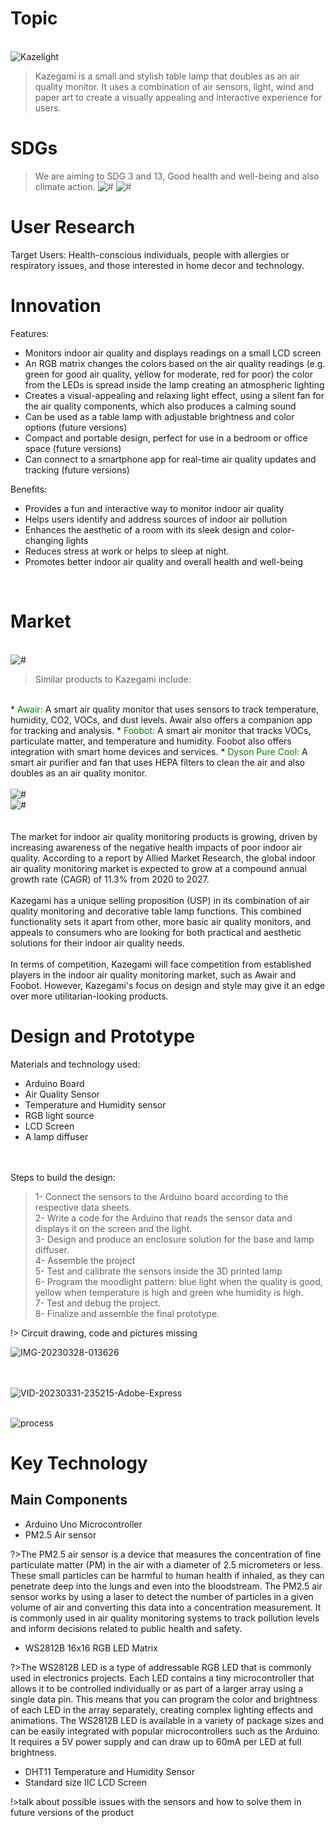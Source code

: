 # Topic

<br>
<div class="loader"><img src="https://i.ibb.co/WGWG8vZ/lamp-2.jpg" alt="Kazelight"/></div>

>Kazegami is a small and stylish table lamp that doubles as an air quality monitor. It uses a combination of air sensors, light, wind and paper art to create a visually appealing and interactive experience for users.

# SDGs
>We are aiming to SDG 3 and 13, Good health and well-being and also climate action.
>![#](https://i.ibb.co/64kXN61/E-SDG-Poster-2019-without-UN-emblem-WEB.png)
>![#](https://i.ibb.co/bzgTwzv/E-GIF-03.gif)

# User Research
Target Users: Health-conscious individuals, people with allergies or respiratory issues, and those interested in home decor and technology.

# Innovation
Features:

* Monitors indoor air quality and displays readings on a small LCD screen
* An RGB matrix changes the colors based on the air quality readings (e.g. green for good air quality, yellow for moderate, red for poor) the color from the LEDs is spread inside the lamp creating an atmospheric lighting
* Creates a visual-appealing and relaxing light effect, using a silent fan for the air quality components, which also produces a calming sound
* Can be used as a table lamp with adjustable brightness and color options (future versions)
* Compact and portable design, perfect for use in a bedroom or office space (future versions)
* Can connect to a smartphone app for real-time air quality updates and tracking (future versions)

Benefits:

* Provides a fun and interactive way to monitor indoor air quality
* Helps users identify and address sources of indoor air pollution
* Enhances the aesthetic of a room with its sleek design and color-changing lights
* Reduces stress at work or helps to sleep at night.
* Promotes better indoor air quality and overall health and well-being

<br>

# Market

<br>
<div class="loader"><img src="https://media.istockphoto.com/id/1310961723/photo/tranquil-millennial-female-napping-on-couch-with-hands-behind-head.jpg?s=612x612&w=0&k=20&c=vp1wBOY6H_lD2rYlhWFStmlVTU9HvB2iz_2424JGjIM=" alt="#" /></div>

>Similar products to Kazegami include:
<br>
* <span style="color: green;">Awair:</span>
A smart air quality monitor that uses sensors to track temperature, humidity, CO2, VOCs, and dust levels. Awair also offers a companion app for tracking and analysis.
* <span style="color: green;">Foobot:</span> A smart air monitor that tracks VOCs, particulate matter, and temperature and humidity. Foobot also offers integration with smart home devices and services.
* <span style="color: green;">Dyson Pure Cool:</span> A smart air purifier and fan that uses HEPA filters to clean the air and also doubles as an air quality monitor.
<br>
<br><div class="loader"><img src="https://m.media-amazon.com/images/W/IMAGERENDERING_521856-T1/images/S/aplus-media/vc/a6bc06fb-a35b-4df0-8ee5-ad920d2a8490.__CR117,0,300,300_PT0_SX300_V1___.jpg" alt="#" /></div>
<div class="loader"><img src="https://dyson-h.assetsadobe2.com/is/image/content/dam/dyson/for-business/business-refresh/air-treatment/cool-me/Pure-Cool-Me_PDP_module2.jpg?$responsive$&cropPathE=mobile&fit=stretch,1&fmt=pjpeg&wid=640" alt="#" /></div>
<br>
<br>The market for indoor air quality monitoring products is growing, driven by increasing awareness of the negative health impacts of poor indoor air quality. According to a report by Allied Market Research, the global indoor air quality monitoring market is expected to grow at a compound annual growth rate (CAGR) of 11.3% from 2020 to 2027.
<br>
<br>Kazegami has a unique selling proposition (USP) in its combination of air quality monitoring and decorative table lamp functions. This combined functionality sets it apart from other, more basic air quality monitors, and appeals to consumers who are looking for both practical and aesthetic solutions for their indoor air quality needs.
<br>
<br>In terms of competition, Kazegami will face competition from established players in the indoor air quality monitoring market, such as Awair and Foobot. However, Kazegami's focus on design and style may give it an edge over more utilitarian-looking products.
<br>

# Design and Prototype
Materials and technology used:
* Arduino Board
* Air Quality Sensor
* Temperature and Humidity sensor
* RGB light source
* LCD Screen
* A lamp diffuser

<br>
<br>Steps to build the design:

> 1- Connect the sensors to the Arduino board according to the respective data sheets.
> <br>2- Write a code for the Arduino that reads the sensor data and displays it on the screen and the light.
> <br>3- Design and produce an enclosure solution for the base and lamp diffuser.
> <br>4- Assemble the project
> <br>5- Test and calibrate the sensors inside the 3D printed lamp
> <br>6- Program the moodlight pattern: blue light when the quality is good, yellow when temperature is high and green whe humidity is high.
> <br>7- Test and debug the project.
> <br>8- Finalize and assemble the final prototype.

!> Circuit drawing, code and pictures missing

<img src="https://i.ibb.co/qY1C3CH/IMG-20230328-013626.jpg" alt="IMG-20230328-013626" border="0" />
<br><br>

<br><img src="https://i.ibb.co/3TQ3csQ/VID-20230331-235215-Adobe-Express.gif" alt="VID-20230331-235215-Adobe-Express" border="0" /></a>

<br><img src="https://i.ibb.co/Vgq74BS/process.jpg" alt="process" border="0">

# Key Technology

## Main Components 
- Arduino Uno Microcontroller
- PM2.5 Air sensor

?>The PM2.5 air sensor is a device that measures the concentration of fine particulate matter (PM) in the air with a diameter of 2.5 micrometers or less. These small particles can be harmful to human health if inhaled, as they can penetrate deep into the lungs and even into the bloodstream. The PM2.5 air sensor works by using a laser to detect the number of particles in a given volume of air and converting this data into a concentration measurement. It is commonly used in air quality monitoring systems to track pollution levels and inform decisions related to public health and safety.
- WS2812B 16x16 RGB LED Matrix

?>The WS2812B LED is a type of addressable RGB LED that is commonly used in electronics projects. Each LED contains a tiny microcontroller that allows it to be controlled individually or as part of a larger array using a single data pin. This means that you can program the color and brightness of each LED in the array separately, creating complex lighting effects and animations. The WS2812B LED is available in a variety of package sizes and can be easily integrated with popular microcontrollers such as the Arduino. It requires a 5V power supply and can draw up to 60mA per LED at full brightness.

- DHT11 Temperature and Humidity Sensor
- Standard size IIC LCD Screen

!>talk about possible issues with the sensors and how to solve them in future versions of the product